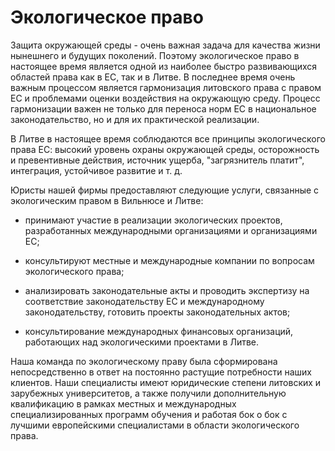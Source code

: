 # Экологическое право

Защита окружающей среды - очень важная задача для качества жизни нынешнего и будущих поколений. Поэтому экологическое право в настоящее время является одной из наиболее быстро развивающихся областей права как в ЕС, так и в Литве. В последнее время очень важным процессом является гармонизация литовского права с правом ЕС и проблемами оценки воздействия на окружающую среду. Процесс гармонизации важен не только для переноса норм ЕС в национальное законодательство, но и для их практической реализации. 

В Литве в настоящее время соблюдаются все принципы экологического права ЕС: высокий уровень охраны окружающей среды, осторожность и превентивные действия, источник ущерба, "загрязнитель платит", интеграция, устойчивое развитие и т. д.

Юристы нашей фирмы предоставляют следующие услуги, связанные с экологическим правом в Вильнюсе и Литве:

- принимают участие в реализации экологических проектов, разработанных международными организациями и организациями ЕС;

- консультируют местные и международные компании по вопросам экологического права;

- анализировать законодательные акты и проводить экспертизу на соответствие законодательству ЕС и международному законодательству, готовить проекты законодательных актов;

- консультирование международных финансовых организаций, работающих над экологическими проектами в Литве.

Наша команда по экологическому праву была сформирована непосредственно в ответ на постоянно растущие потребности наших клиентов. Наши специалисты имеют юридические степени литовских и зарубежных университетов, а также получили дополнительную квалификацию в рамках местных и международных специализированных программ обучения и работая бок о бок с лучшими европейскими специалистами в области экологического права.


